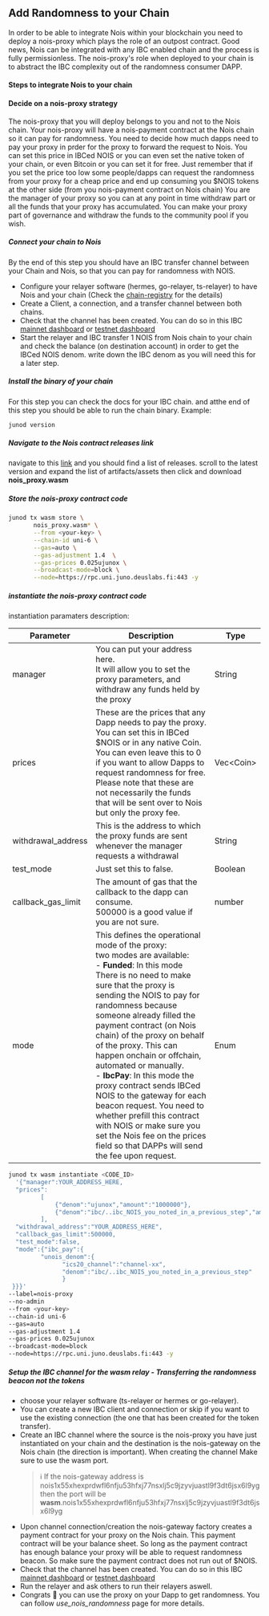 ## Add Randomness to your Chain

In order to be able to integrate Nois within your blockchain you need to deploy
a nois-proxy which plays the role of an outpost contract. Good news, Nois can be
integrated with any IBC enabled chain and the process is fully permissionless.
The nois-proxy's role when deployed to your chain is to abstract the IBC
complexity out of the randomness consumer DAPP.

#### Steps to integrate Nois to your chain

#### Decide on a nois-proxy strategy
The nois-proxy that you will deploy belongs to you and not to the Nois chain.
Your nois-proxy will have a nois-payment contract at the Nois chain so it can pay for randomness.
You need to decide how much dapps need to pay your proxy in prder for the proxy to forward the request to Nois.
You can set this price in IBCed NOIS or you can even set the native token of your chain, or even Bitcoin or you can set it for free.
Just remember that if you set the price too low some people/dapps can request the randomness from your proxy for a cheap price and end up consuming you $NOIS tokens at the other side (from you nois-payment contract on Nois chain)
You are the manager of your proxy so you can at any point in time withdraw  part or all the funds that your proxy has accumulated.
You can make your proxy part of governance and withdraw the funds to the community pool if you wish.

##### Connect your chain to Nois

By the end of this step you should have an IBC transfer channel between your
Chain and Nois, so that you can pay for randomness with NOIS.

- Configure your relayer software (hermes, go-relayer, ts-relayer) to have Nois
  and your chain (Check the [chain-registry](https://github.com/cosmos/chain-registry/tree/master/nois) for the details)
- Create a Client, a connection, and a transfer channel between both chains.
- Check that the channel has been created. You can do so in this IBC
  [mainnet dashboard](https://ibc.nois.network/connections) or
  [testnet dashboard](https://testnet.ibc.nois.network/)
- Start the relayer and IBC transfer 1 NOIS from Nois chain to your chain and
  check the balance (on destination account) in order to get the IBCed NOIS
  denom. write down the IBC denom as you will need this for a later step.

##### Install the binary of your chain

For this step you can check the docs for your IBC chain. and atthe end of this
step you should be able to run the chain binary. Example:

```sh
junod version
```

##### Navigate to the Nois contract releases link

navigate to this [link](https://github.com/noislabs/nois-contracts/releases) and
you should find a list of releases. scroll to the latest version and expand the
list of artifacts/assets then click and download **nois_proxy.wasm**

##### Store the nois-proxy contract code

```sh
junod tx wasm store \
       nois_proxy.wasm* \
       --from <your-key> \
       --chain-id uni-6 \
       --gas=auto \
       --gas-adjustment 1.4  \
       --gas-prices 0.025ujunox \
       --broadcast-mode=block \
       --node=https://rpc.uni.juno.deuslabs.fi:443 -y
```

##### instantiate the nois-proxy contract code

instantiation paramaters description:

| Parameter          | Description                                                                                                                                                                                                                                                                                                                                                                                                                                                                                                                                                                                                                                | Type       |
| ------------------ | ------------------------------------------------------------------------------------------------------------------------------------------------------------------------------------------------------------------------------------------------------------------------------------------------------------------------------------------------------------------------------------------------------------------------------------------------------------------------------------------------------------------------------------------------------------------------------------------------------------------------------------------ | ---------- |
| manager            | You can put your address here. <br>It will allow you to set the proxy parameters, and withdraw any funds held by the proxy                                                                                                                                                                                                                                                                                                                                                                                                                                                                                                                 | String     |
| prices             | These are the prices that any Dapp needs to pay the proxy.<br>You can set this in IBCed $NOIS or in any native Coin.<br>You can even leave this to 0 if you want to allow Dapps to request randomness for free.<br>Please note that these are not necessarily the funds that will be sent over to Nois but only the proxy fee.                                                                                                                                                                                                                                                                                                             | Vec\<Coin> |
| withdrawal_address | This is the address to which the proxy funds are sent whenever the manager requests a withdrawal                                                                                                                                                                                                                                                                                                                                                                                                                                                                                                                                           | String     |
| test_mode          | Just set this to false.                                                                                                                                                                                                                                                                                                                                                                                                                                                                                                                                                                                                                    | Boolean    |
| callback_gas_limit | The amount of gas that the callback to the dapp can consume. <br>500000 is a good value if you are not sure.                                                                                                                                                                                                                                                                                                                                                                                                                                                                                                                               | number     |
| mode               | This defines the operational mode of the proxy:<br>two modes are available: <br> - **Funded**: In this mode There is no need to make sure that the proxy is sending the NOIS to pay for randomness because someone already filled the payment contract (on Nois chain) of the proxy on behalf of the proxy. This can happen onchain or offchain, automated or manually.<br> - **IbcPay**: In this mode the proxy contract sends IBCed NOIS to the gateway for each beacon request. You need to whether prefill this contract with NOIS or make sure you set the Nois fee on the prices field so that DAPPs will send the fee upon request. | Enum       |

```sh
junod tx wasm instantiate <CODE_ID>
  '{"manager":YOUR_ADDRESS_HERE,
  "prices":
         [
             {"denom":"ujunox","amount":"1000000"},
             {"denom":"ibc/..ibc_NOIS_you_noted_in_a_previous_step","amount":"50000000"}
         ],
  "withdrawal_address":"YOUR_ADDRESS_HERE",
  "callback_gas_limit":500000,
  "test_mode":false,
  "mode":{"ibc_pay":{
         "unois_denom":{
               "ics20_channel":"channel-xx",
               "denom":"ibc/..ibc_NOIS_you_noted_in_a_previous_step"
               }
 }}}'
--label=nois-proxy
--no-admin
--from <your-key>
--chain-id uni-6
--gas=auto
--gas-adjustment 1.4
--gas-prices 0.025ujunox
--broadcast-mode=block
--node=https://rpc.uni.juno.deuslabs.fi:443 -y
```

##### Setup the IBC channel for the wasm relay - Transferring the randomness beacon not the tokens

- choose your relayer software (ts-relayer or hermes or go-relayer).
- You can create a new IBC client and connection or skip if you want to use the
  existing connection (the one that has been created for the token transfer).
- Create an IBC channel where the source is the nois-proxy you have just
  instantiated on your chain and the destination is the nois-gateway on the Nois
  chain (the direction is important). When creating the channel Make sure to use
  the wasm port.
  > ℹ️ If the nois-gateway address is
  > nois1x55xhexprdwfl6nfju53hfxj77nsxlj5c9jzyvjuastl9f3dt6jsx6l9yg then the
  > port will be
  > **wasm**.nois1x55xhexprdwfl6nfju53hfxj77nsxlj5c9jzyvjuastl9f3dt6jsx6l9yg
- Upon channel connection/creation the nois-gateway factory creates a payment
  contract for your proxy on the Nois chain. This payment contract will be your
  balance sheet. So long as the payment contract has enough balance your proxy
  will be able to request randomness beacon. So make sure the payment contract
  does not run out of $NOIS.
- Check that the channel has been created. You can do so in this IBC
  [mainnet dashboard](https://ibc.nois.network/connections) or
  [testnet dashboard](https://testnet.ibc.nois.network/)
- Run the relayer and ask others to run their relayers aswell.
- Congrats 🎉 you can use the proxy on your Dapp to get randomness. You can
  follow _use_nois_randomness_ page for more details.
